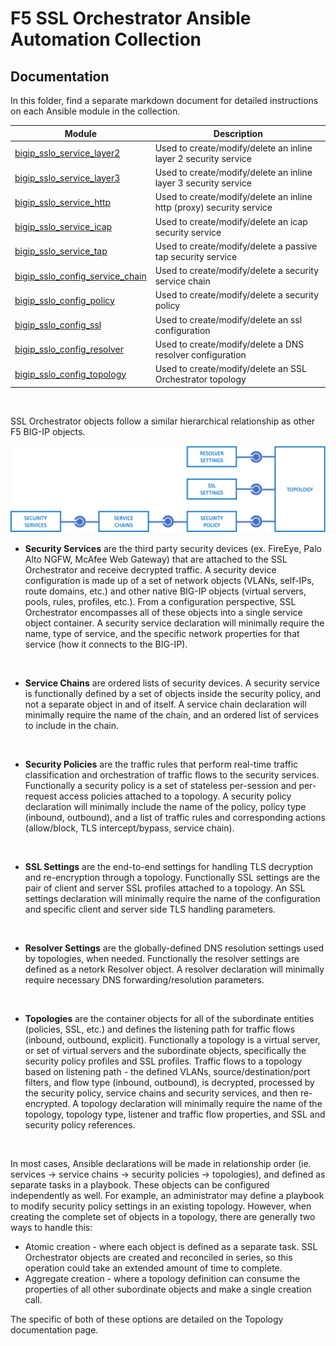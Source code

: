 # F5 SSL Orchestrator Ansible Automation Collection
## Documentation

In this folder, find a separate markdown document for detailed instructions on each Ansible module in the collection.

| Module | Description |
| ------ | ------ |
| [bigip_sslo_service_layer2](bigip_sslo_service_layer2.rst)         | Used to create/modify/delete an inline layer 2 security service |
| [bigip_sslo_service_layer3](bigip_sslo_service_layer3.rst)         | Used to create/modify/delete an inline layer 3 security service |
| [bigip_sslo_service_http](bigip_sslo_service_http.rst)           | Used to create/modify/delete an inline http (proxy) security service |
| [bigip_sslo_service_icap](bigip_sslo_service_icap.rst)           | Used to create/modify/delete an icap security service |
| [bigip_sslo_service_tap](bigip_sslo_service_tap.rst)            | Used to create/modify/delete a passive tap security service |
| [bigip_sslo_config_service_chain](bigip_sslo_config_service_chain.rst)   | Used to create/modify/delete a security service chain |
| [bigip_sslo_config_policy](bigip_sslo_config_policy.rst)          | Used to create/modify/delete a security policy |
| [bigip_sslo_config_ssl](bigip_sslo_config_ssl.rst)             | Used to create/modify/delete an ssl configuration |
| [bigip_sslo_config_resolver](bigip_sslo_config_resolver.rst)        | Used to create/modify/delete a DNS resolver configuration |
| [bigip_sslo_config_topology](bigip_sslo_config_topology.rst)        | Used to create/modify/delete an SSL Orchestrator topology |

<br />

SSL Orchestrator objects follow a similar hierarchical relationship as other F5 BIG-IP objects.

<img src="../images/f5_sslo_ansible_relationships.png" width="700">

<br />

- **Security Services** are the third party security devices (ex. FireEye, Palo Alto NGFW, McAfee Web Gateway) that are attached to the SSL Orchestrator and receive decrypted traffic. A security device configuration is made up of a set of network objects (VLANs, self-IPs, route domains, etc.) and other native BIG-IP objects (virtual servers, pools, rules, profiles, etc.). From a configuration perspective, SSL Orchestrator encompasses all of these objects into a single service object container. A security service declaration will minimally require the name, type of service, and the specific network properties for that service (how it connects to the BIG-IP).
<br />

- **Service Chains** are ordered lists of security devices. A security service is functionally defined by a set of objects inside the security policy, and not a separate object in and of itself. A service chain declaration will minimally require the name of the chain, and an ordered list of services to include in the chain.
<br />

- **Security Policies** are the traffic rules that perform real-time traffic classification and orchestration of traffic flows to the security services. Functionally a security policy is a set of stateless per-session and per-request access policies attached to a topology. A security policy declaration will minimally include the name of the policy, policy type (inbound, outbound), and a list of traffic rules and corresponding actions (allow/block, TLS intercept/bypass, service chain).
<br />

- **SSL Settings** are the end-to-end settings for handling TLS decryption and re-encryption through a topology. Functionally SSL settings are the pair of client and server SSL profiles attached to a topology. An SSL settings declaration will minimally require the name of the configuration and specific client and server side TLS handling parameters.
<br />

- **Resolver Settings** are the globally-defined DNS resolution settings used by topologies, when needed. Functionally the resolver settings are defined as a netork Resolver object. A resolver declaration will minimally require necessary DNS forwarding/resolution parameters.
<br />

- **Topologies** are the container objects for all of the subordinate entities (policies, SSL, etc.) and defines the listening path for traffic flows (inbound, outbound, explicit). Functionally a topology is a virtual server, or set of virtual servers and the subordinate objects, specifically the security policy profiles and SSL profiles. Traffic flows to a topology based on listening path - the defined VLANs, source/destination/port filters, and flow type (inbound, outbound), is decrypted, processed by the security policy, service chains and security services, and then re-encrypted. A topology declaration will minimally require the name of the topology, topology type, listener and traffic flow properties, and SSL and security policy references. 
<br />

In most cases, Ansible declarations will be made in relationship order (ie. services -> service chains -> security policies -> topologies), and defined as separate tasks in a playbook. These objects can be configured independently as well. For example, an administrator may define a playbook to modify security policy settings in an existing topology. However, when creating the complete set of objects in a topology, there are generally two ways to handle this:
- Atomic creation - where each object is defined as a separate task. SSL Orchestrator objects are created and reconciled in series, so this operation could take an extended amount of time to complete.
- Aggregate creation - where a topology definition can consume the properties of all other subordinate objects and make a single creation call.

The specific of both of these options are detailed on the Topology documentation page.

